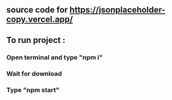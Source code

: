 ## source code for https://jsonplaceholder-copy.vercel.app/

## To run project :

### Open terminal and type "npm i"

### Wait for download

### Type "npm start"

